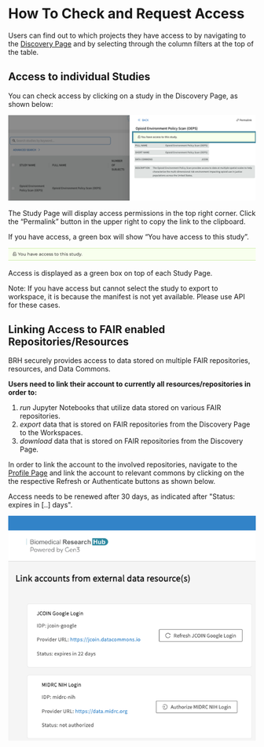 # **How To Check and Request Access**

Users can find out to which projects they have access to by navigating to the [Discovery Page][BRH Discovery] and by selecting through the column filters at the top of the table.

## Access to individual Studies

You can check access by clicking on a study in the Discovery Page, as shown below:

![Screenshot of how you can check your access to studies on the Discovery page][img Discovery study page]

The Study Page will display access permissions in the top right corner. Click the “Permalink” button in the upper right to copy the link to the clipboard.

If you have access, a green box will show “You have access to this study”.

![Screenshot of the notice that you get if you have access to the study][img Yes access]

Access is displayed as a green box on top of each Study Page.

Note: If you have access but cannot select the study to export to workspace, it is because the manifest is not yet available. Please use API for these cases.

## Linking Access to FAIR enabled Repositories/Resources

BRH securely provides access to data stored on multiple FAIR repositories, resources, and Data Commons.

**Users need to link their account to currently all resources/repositories in order to:**

1. *run* Jupyter Notebooks that utilize data stored on various FAIR repositories.
2. *export* data that is stored on FAIR repositories from the Discovery Page to the Workspaces.
3. *download* data that is stored on FAIR repositories from the Discovery Page.

In order to link the account to the involved repositories, navigate to the [Profile Page][Profile page] and link the account to relevant commons by clicking on the the respective Refresh or Authenticate buttons as shown below.

Access needs to be renewed after 30 days, as indicated after "Status: expires in [..] days".

![Linking access options on the Profile page][img Login other commons]


<!-- Links and Images -->

[img login]: ./img/brh-login.png
[img req access]: ./img/profile_login_other_commons.png
[img Discovery study page]: ./img/discovery_study_page.png
[img Yes access]: ./img/access_YES.png
[img Login other commons]: ./img/profile_login_other_commons.png
[eRA]: https://era.nih.gov/
[Profile page]: https://brh.data-commons.org/identity
[BRH login]: https://brh.data-commons.org/login
[BRH Workspace]: https://brhstaging.data-commons.org/workspace
[BRH Platform]: https://brh.data-commons.org/
[BRH Discovery]: https://brh.data-commons.org/discovery
[Gen3.org]: https://gen3.org/
[img BRH logo]: ./img/brh-logo.png
[img Gen3 logo]: ./img/gen3blue.png
